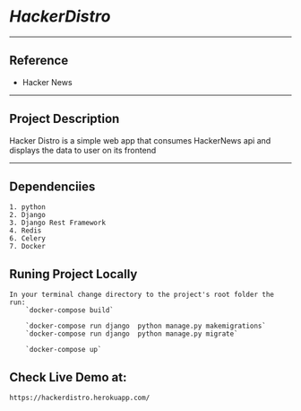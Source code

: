 # **_HackerDistro_**

---

## **Reference**
- Hacker News


---

## **Project Description**

Hacker Distro is a simple web app that consumes HackerNews api and displays the data to user on its frontend 

---

## Dependenciies
    1. python
    2. Django
    3. Django Rest Framework
    4. Redis
    6. Celery
    7. Docker

## **Runing Project Locally**
    In your terminal change directory to the project's root folder the run: 
        `docker-compose build`
    
        `docker-compose run django  python manage.py makemigrations`
        `docker-compose run django  python manage.py migrate`

        `docker-compose up`


## Check Live Demo at:
    https://hackerdistro.herokuapp.com/
